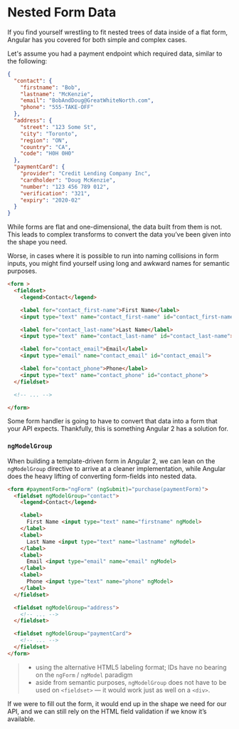 # Nested Form Data

If you find yourself wrestling to fit nested trees of data inside of a flat form, Angular has you covered for both simple and complex cases.

Let's assume you had a payment endpoint which required data, similar to the following:
```json
{
  "contact": {
    "firstname": "Bob",
    "lastname": "McKenzie",
    "email": "BobAndDoug@GreatWhiteNorth.com",
    "phone": "555-TAKE-OFF"
  },
  "address": {
    "street": "123 Some St",
    "city": "Toronto",
    "region": "ON",
    "country": "CA",
    "code": "H0H 0H0"
  },
  "paymentCard": {
    "provider": "Credit Lending Company Inc",
    "cardholder": "Doug McKenzie",
    "number": "123 456 789 012",
    "verification": "321",
    "expiry": "2020-02"
  }
}
```

While forms are flat and one-dimensional, the data built from them is not.
This leads to complex transforms to convert the data you’ve been given into the shape you need.

Worse, in cases where it is possible to run into naming collisions in form inputs, you might find yourself using long and awkward names for semantic purposes.

```html
<form >
  <fieldset>
    <legend>Contact</legend>

    <label for="contact_first-name">First Name</label>
    <input type="text" name="contact_first-name" id="contact_first-name">

    <label for="contact_last-name">Last Name</label>
    <input type="text" name="contact_last-name" id="contact_last-name">

    <label for="contact_email">Email</label>
    <input type="email" name="contact_email" id="contact_email">

    <label for="contact_phone">Phone</label>
    <input type="text" name="contact_phone" id="contact_phone">
  </fieldset>

  <!-- ... -->

</form>
```

Some form handler is going to have to convert that data into a form that your API expects.
Thankfully, this is something Angular 2 has a solution for.

### `ngModelGroup`

When building a template-driven form in Angular 2, we can lean on the `ngModelGroup` directive to arrive at a cleaner implementation, while Angular does the heavy lifting of converting form-fields into nested data.

```html
<form #paymentForm="ngForm" (ngSubmit)="purchase(paymentForm)">
  <fieldset ngModelGroup="contact">
    <legend>Contact</legend>

    <label>
      First Name <input type="text" name="firstname" ngModel>
    </label>
    <label>
      Last Name <input type="text" name="lastname" ngModel>
    </label>
    <label>
      Email <input type="email" name="email" ngModel>
    </label>
    <label>
      Phone <input type="text" name="phone" ngModel>
    </label>
  </fieldset>

  <fieldset ngModelGroup="address">
    <!-- ... -->
  </fieldset>

  <fieldset ngModelGroup="paymentCard">
    <!-- ... -->
  </fieldset>
</form>
```

> - using the alternative HTML5 labeling format; IDs have no bearing on the `ngForm` / `ngModel` paradigm
> - aside from semantic purposes, `ngModelGroup` does not have to be used on `<fieldset>` — it would work just as well on a `<div>`.

If we were to fill out the form, it would end up in the shape we need for our API, and we can still rely on the HTML field validation if we know it’s available.
